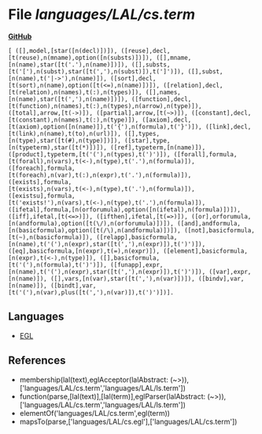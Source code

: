 # File _languages/LAL/cs.term_
**[GitHub](https://github.com/softlang/yas/blob/master/languages/LAL/cs.term)**
```
[ ([],model,[star([n(decl)])]), ([reuse],decl,[t(reuse),n(mname),option([n(substs)])]), ([],mname,[n(name),star([t('.'),n(name)])]), ([],substs,[t('['),n(subst),star([t(','),n(subst)]),t(']')]), ([],subst,[n(name),t('|->'),n(name)]), ([sort],decl,[t(sort),n(name),option([t(<=),n(name)])]), ([relation],decl,[t(relation),n(names),t(:),n(types)]), ([],names,[n(name),star([t(','),n(name)])]), ([function],decl,[t(function),n(names),t(:),n(types),n(arrow),n(type)]), ([total],arrow,[t(->)]), ([partial],arrow,[t(~>)]), ([constant],decl,[t(constant),n(names),t(:),n(type)]), ([axiom],decl,[t(axiom),option([n(name)]),t('{'),n(formula),t('}')]), ([link],decl,[t(link),n(name),t(to),n(url)]), ([],types,[n(type),star([t(#),n(type)])]), ([star],type,[n(typeterm),star([t(*)])]), ([ref],typeterm,[n(name)]), ([product],typeterm,[t('('),n(types),t(')')]), ([forall],formula,[t(forall),n(vars),t(<-),n(type),t('.'),n(formula)]), ([foreach],formula,[t(foreach),n(var),t(:),n(expr),t('.'),n(formula)]), ([exists],formula,[t(exists),n(vars),t(<-),n(type),t('.'),n(formula)]), ([existsu],formula,[t('exists!'),n(vars),t(<-),n(type),t('.'),n(formula)]), ([ifetal],formula,[n(orforumula),option([n(ifetal),n(formula)])]), ([iff],ifetal,[t(<=>)]), ([ifthen],ifetal,[t(=>)]), ([or],orforumula,[n(andformula),option([t(\/),n(orforumula)])]), ([and],andformula,[n(basicformula),option([t(/\),n(andformula)])]), ([not],basicformula,[t(~),n(basicformula)]), ([relapp],basicformula,[n(name),t('('),n(expr),star([t(','),n(expr)]),t(')')]), ([eq],basicformula,[n(expr),t(=),n(expr)]), ([element],basicformula,[n(expr),t(<-),n(type)]), ([],basicformula,[t('('),n(formula),t(')')]), ([funapp],expr,[n(name),t('('),n(expr),star([t(','),n(expr)]),t(')')]), ([var],expr,[n(name)]), ([],vars,[n(var),star([t(','),n(var)])]), ([bindv],var,[n(name)]), ([bindt],var,[t('('),n(var),plus([t(','),n(var)]),t(')')])].
```

## Languages
* [EGL](../languages/EGL.md)

## References
* membership(lal(text),eglAcceptor(lalAbstract: (~>)),['languages/LAL/cs.term','languages/LAL/ls.term'])
* function(parse,[lal(text)],[lal(term)],eglParser(lalAbstract: (~>)),['languages/LAL/cs.term','languages/LAL/ls.term'])
* elementOf('languages/LAL/cs.term',egl(term))
* mapsTo(parse,['languages/LAL/cs.egl'],['languages/LAL/cs.term'])
